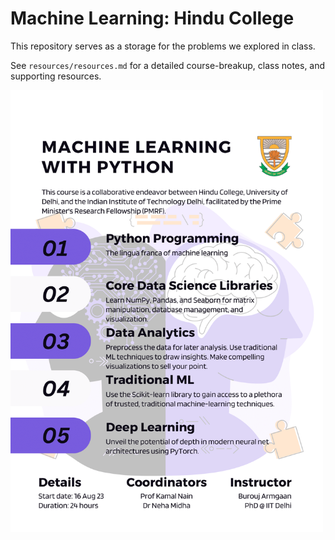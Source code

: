 # Machine Learning: Hindu College

This repository serves as a storage for the problems we explored in class.

See `resources/resources.md` for a detailed course-breakup, class notes, and supporting resources.

<img src="Poster.png" width="500">

